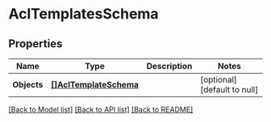 # AclTemplatesSchema

## Properties
Name | Type | Description | Notes
------------ | ------------- | ------------- | -------------
**Objects** | [**[]AclTemplateSchema**](ACLTemplateSchema.md) |  | [optional] [default to null]

[[Back to Model list]](../README.md#documentation-for-models) [[Back to API list]](../README.md#documentation-for-api-endpoints) [[Back to README]](../README.md)


